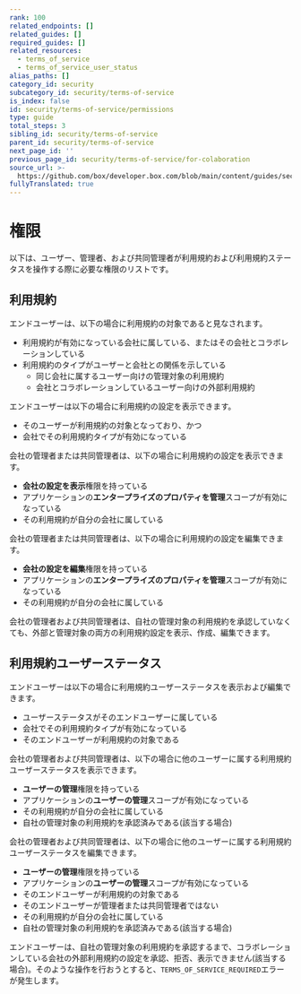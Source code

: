 ```yaml
---
rank: 100
related_endpoints: []
related_guides: []
required_guides: []
related_resources:
  - terms_of_service
  - terms_of_service_user_status
alias_paths: []
category_id: security
subcategory_id: security/terms-of-service
is_index: false
id: security/terms-of-service/permissions
type: guide
total_steps: 3
sibling_id: security/terms-of-service
parent_id: security/terms-of-service
next_page_id: ''
previous_page_id: security/terms-of-service/for-colaboration
source_url: >-
  https://github.com/box/developer.box.com/blob/main/content/guides/security/terms-of-service/permissions.md
fullyTranslated: true
---
```

# 権限

以下は、ユーザー、管理者、および共同管理者が利用規約および利用規約ステータスを操作する際に必要な権限のリストです。

## 利用規約

エンドユーザーは、以下の場合に利用規約の対象であると見なされます。

* 利用規約が有効になっている会社に属している、またはその会社とコラボレーションしている
* 利用規約のタイプがユーザーと会社との関係を示している
  * 同じ会社に属するユーザー向けの管理対象の利用規約
  * 会社とコラボレーションしているユーザー向けの外部利用規約

エンドユーザーは以下の場合に利用規約の設定を表示できます。

* そのユーザーが利用規約の対象となっており、かつ
* 会社でその利用規約タイプが有効になっている

会社の管理者または共同管理者は、以下の場合に利用規約の設定を表示できます。

* **会社の設定を表示**権限を持っている
* アプリケーションの**エンタープライズのプロパティを管理**スコープが有効になっている
* その利用規約が自分の会社に属している

会社の管理者または共同管理者は、以下の場合に利用規約の設定を編集できます。

* **会社の設定を編集**権限を持っている
* アプリケーションの**エンタープライズのプロパティを管理**スコープが有効になっている
* その利用規約が自分の会社に属している

会社の管理者および共同管理者は、自社の管理対象の利用規約を承認していなくても、外部と管理対象の両方の利用規約設定を表示、作成、編集できます。

## 利用規約ユーザーステータス

エンドユーザーは以下の場合に利用規約ユーザーステータスを表示および編集できます。

* ユーザーステータスがそのエンドユーザーに属している
* 会社でその利用規約タイプが有効になっている
* そのエンドユーザーが利用規約の対象である

会社の管理者および共同管理者は、以下の場合に他のユーザーに属する利用規約ユーザーステータスを表示できます。

* **ユーザーの管理**権限を持っている
* アプリケーションの**ユーザーの管理**スコープが有効になっている
* その利用規約が自分の会社に属している
* 自社の管理対象の利用規約を承認済みである(該当する場合)

会社の管理者および共同管理者は、以下の場合に他のユーザーに属する利用規約ユーザーステータスを編集できます。

* **ユーザーの管理**権限を持っている
* アプリケーションの**ユーザーの管理**スコープが有効になっている
* そのエンドユーザーが利用規約の対象である
* そのエンドユーザーが管理者または共同管理者ではない
* その利用規約が自分の会社に属している
* 自社の管理対象の利用規約を承認済みである(該当する場合)

エンドユーザーは、自社の管理対象の利用規約を承認するまで、コラボレーションしている会社の外部利用規約の設定を承認、拒否、表示できません(該当する場合)。そのような操作を行おうとすると、`TERMS_OF_SERVICE_REQUIRED`エラーが発生します。
